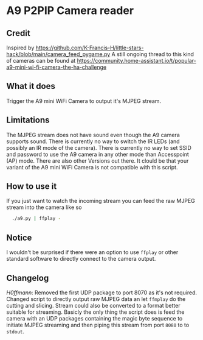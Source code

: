 # A9 P2PIP Camera reader #

## Credit ##
Inspired by https://github.com/K-Francis-H/little-stars-hack/blob/main/camera_feed_pygame.py
A still ongoing thread to this kind of cameras can be found at https://community.home-assistant.io/t/popular-a9-mini-wi-fi-camera-the-ha-challenge

## What it does ##
Trigger the A9 mini WiFi Camera to output it's MJPEG stream.

## Limitations ##
The MJPEG stream does not have sound even though the A9 camera supports sound. There is currently no way to switch the IR LEDs (and possibly an IR mode of the camera). There is currently no way to set SSID and password to use the A9 camera in any other mode than Accesspoint (AP) mode.
There are also other Versions out there. It clould be that your variant of the A9 mini WiFi Camera is not compatible with this script.

## How to use it ##
If you just want to watch the incoming stream you can feed the raw MJPEG stream into the camera like so
```bash
  ./a9.py | ffplay -
```

## Notice ##
I wouldn't be surprised if there were an option to use `ffplay` or other standard software to directly connect to the camera output.

## Changelog ##
*H0ffmann*: Removed the first UDP package to port 8070 as it's not required. Changed script to directly output raw MJPEG data an let `ffmplay` do the cutting and slicing. Stream could also be converted to a format better suitable for streaming. Basicly the only thing the script does is feed the camera with an UDP packages containing the magic byte sequence to initiate MJPEG streaming and then piping this stream from port `8080` to to `stdout`.
